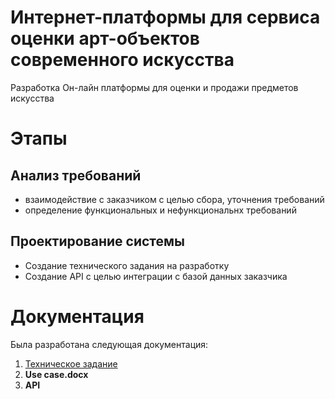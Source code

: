 # Интернет-платформы для сервиса оценки арт-объектов современного искусства
Разработка Он-лайн платформы для оценки и продажи предметов искусства

# Этапы
## Анализ требований
- взаимодействие с заказчиком с целью сбора, уточнения требований
- определение функциональных и нефункциональнх требований
## Проектирование системы
- Создание технического задания на разработку
- Создание API с целью интеграции с базой данных заказчика

# Документация
Была разработана следующая документация:
1. [Техническое задание](https://github.com/AnTyut/Sagaart/blob/a4b39e70f92b8b2dd650f109a5b78af13052cec8/Use%20case.docx)
2. **Use case.docx**
3. **API**
